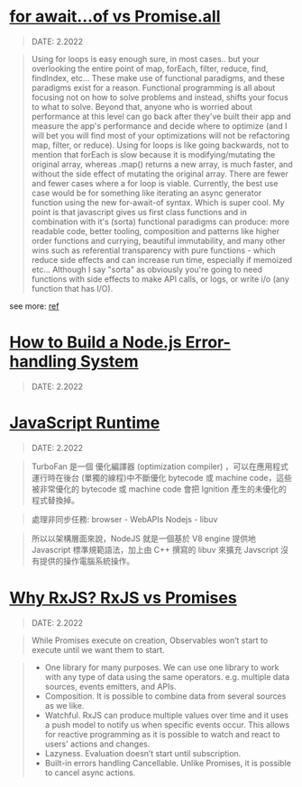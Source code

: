 # [for await...of vs Promise.all](https://stackoverflow.com/questions/59694309/for-await-of-vs-promise-all)

> DATE: 2.2022

> Using for loops is easy enough sure, in most cases.. but your overlooking the entire point of map, forEach, filter, reduce, find, findIndex, etc... These make use of functional paradigms, and these paradigms exist for a reason. Functional programming is all about focusing not on how to solve problems and instead, shifts your focus to what to solve. Beyond that, anyone who is worried about performance at this level can go back after they've built their app and measure the app's performance and decide where to optimize (and I will bet you will find most of your optimizations will not be refactoring map, filter, or reduce). Using for loops is like going backwards, not to mention that forEach is slow because it is modifying/mutating the original array, whereas .map() returns a new array, is much faster, and without the side effect of mutating the original array. There are fewer and fewer cases where a for loop is viable. Currently, the best use case would be for something like iterating an async generator function using the new for-await-of syntax. Which is super cool. My point is that javascript gives us first class functions and in combination with it's (sorta) functional paradigms can produce: more readable code, better tooling, composition and patterns like higher order functions and currying, beautiful immutability, and many other wins such as referential transparency with pure functions - which reduce side effects and can increase run time, especially if memoized etc... Although I say "sorta" as obviously you're going to need functions with side effects to make API calls, or logs, or write i/o (any function that has I/O).

see more: [ref](https://coderwall.com/p/kvzbpa/don-t-use-array-foreach-use-for-instead)

# [How to Build a Node.js Error-handling System](https://www.toptal.com/nodejs/node-js-error-handling)

> DATE: 2.2022

# [JavaScript Runtime](https://github.com/Fandix/Fandix.github.io-/blob/main/source/_posts/NodeJS/how-dose-javascript-work.md)

> DATE: 2.2022

> TurboFan 是一個 優化編譯器 (optimization compiler) ，可以在應用程式運行時在後台 (單獨的線程)中不斷優化 bytecode 或 machine code，這些被非常優化的 bytecode 或 machine code 會把 Ignition 產生的未優化的程式替換掉。

> 處理非同步任務: browser - WebAPIs Nodejs - libuv

> 所以以架構層面來說，NodeJS 就是一個基於 V8 engine 提供地 Javascript 標準規範語法，加上由 C++ 撰寫的 libuv 來擴充 Javscript 沒有提供的操作電腦系統操作。

# [Why RxJS? RxJS vs Promises](https://javascript.plainenglish.io/why-rxjs-rxjs-vs-promises-b28962771d68)

> DATE: 2.2022

> While Promises execute on creation, Observables won’t start to execute until we want them to start.

> - One library for many purposes. We can use one library to work with any type of data using the same operators. e.g. multiple data sources, events emitters, and APIs.
> - Composition. It is possible to combine data from several sources as we like.
> - Watchful. RxJS can produce multiple values over time and it uses a push model to notify us when specific events occur. This allows for reactive programming as it is possible to watch and react to users' actions and changes.
> - Lazyness. Evaluation doesn’t start until subscription.
> - Built-in errors handling
>   Cancellable. Unlike Promises, it is possible to cancel async actions.
